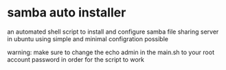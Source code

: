 # samba auto installer
an automated shell script to install and configure samba file sharing server in ubuntu using simple and minimal configration possible

warning: make sure to change the echo admin in the main.sh to your root account password in order for the script to work
